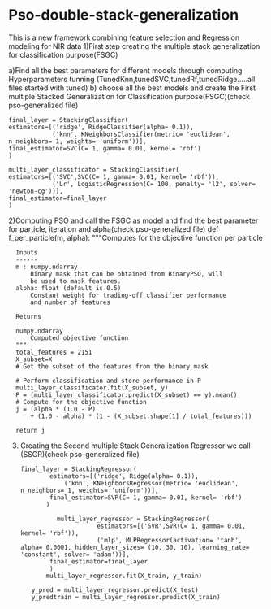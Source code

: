 # Pso-double-stack-generalization
This is a new framework combining feature selection and Regression modeling for NIR data
1)First step creating the multiple stack generalization for classification purpose(FSGC)

  a)Find all the best parameters for different models through computing Hyperparameters tunning (TunedKnn,tunedSVC,tunedRf,tunedRidge.....all files started with tuned)
  b) choose all the best models and create the First multiple Stacked Generalization for Classification purpose(FSGC)(check pso-generalized file)
    
    final_layer = StackingClassifier(
    estimators=[('ridge', RidgeClassifier(alpha= 0.1)),
                ('knn', KNeighborsClassifier(metric= 'euclidean', n_neighbors= 1, weights= 'uniform'))],
    final_estimator=SVC(C= 1, gamma= 0.01, kernel= 'rbf')
    )

    multi_layer_classificator = StackingClassifier(
    estimators=[('SVC',SVC(C= 1, gamma= 0.01, kernel= 'rbf')),
                ('Lr', LogisticRegression(C= 100, penalty= 'l2', solver= 'newton-cg'))],
    final_estimator=final_layer
    )


2)Computing PSO and call the FSGC as model and find the best parameter for particle, iteration and alpha(check pso-generalized file)
  def f_per_particle(m, alpha):
      """Computes for the objective function per particle

      Inputs
      ------
      m : numpy.ndarray
          Binary mask that can be obtained from BinaryPSO, will
          be used to mask features.
      alpha: float (default is 0.5)
          Constant weight for trading-off classifier performance
          and number of features

      Returns
      -------
      numpy.ndarray
          Computed objective function
      """
      total_features = 2151
      X_subset=X
      # Get the subset of the features from the binary mask

      # Perform classification and store performance in P
      multi_layer_classificator.fit(X_subset, y)
      P = (multi_layer_classificator.predict(X_subset) == y).mean()
      # Compute for the objective function
      j = (alpha * (1.0 - P)
          + (1.0 - alpha) * (1 - (X_subset.shape[1] / total_features)))

      return j

3)  Creating the Second multiple Stack Generalization Regressor we call (SSGR)(check pso-generalized file)
       
       
        final_layer = StackingRegressor(
                estimators=[('ridge', Ridge(alpha= 0.1)),
                    ('knn', KNeighborsRegressor(metric= 'euclidean', n_neighbors= 1, weights= 'uniform'))],
                final_estimator=SVR(C= 1, gamma= 0.01, kernel= 'rbf')
               )

                  multi_layer_regressor = StackingRegressor(
                             estimators=[('SVR',SVR(C= 1, gamma= 0.01, kernel= 'rbf')),
                             ('mlp', MLPRegressor(activation= 'tanh', alpha= 0.0001, hidden_layer_sizes= (10, 30, 10), learning_rate= 'constant', solver= 'adam'))],
                final_estimator=final_layer
                )
               multi_layer_regressor.fit(X_train, y_train)

           y_pred = multi_layer_regressor.predict(X_test)
           y_predtrain = multi_layer_regressor.predict(X_train)


